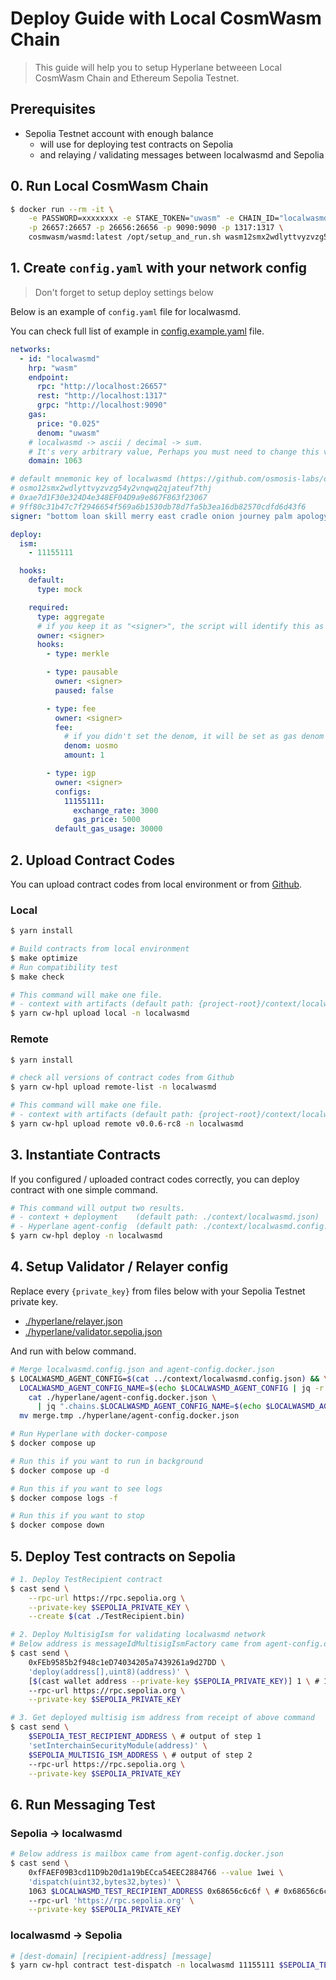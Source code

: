 # Deploy Guide with Local CosmWasm Chain

> This guide will help you to setup Hyperlane betweeen Local CosmWasm Chain and Ethereum Sepolia Testnet.

## Prerequisites

- Sepolia Testnet account with enough balance
  - will use for deploying test contracts on Sepolia
  - and relaying / validating messages between localwasmd and Sepolia

## 0. Run Local CosmWasm Chain

```bash
$ docker run --rm -it \
    -e PASSWORD=xxxxxxxx -e STAKE_TOKEN="uwasm" -e CHAIN_ID="localwasmd" -e MONIKER="localwasmd" \
    -p 26657:26657 -p 26656:26656 -p 9090:9090 -p 1317:1317 \
    cosmwasm/wasmd:latest /opt/setup_and_run.sh wasm12smx2wdlyttvyzvzg54y2vnqwq2qjate7wuwgt
```

## 1. Create `config.yaml` with your network config

> Don't forget to setup deploy settings below

Below is an example of `config.yaml` file for localwasmd.

You can check full list of example in [config.example.yaml](../config.example.yaml) file.

```yaml
networks:
  - id: "localwasmd"
    hrp: "wasm"
    endpoint:
      rpc: "http://localhost:26657"
      rest: "http://localhost:1317"
      grpc: "http://localhost:9090"
    gas:
      price: "0.025"
      denom: "uwasm"
    # localwasmd -> ascii / decimal -> sum.
    # It's very arbitrary value, Perhaps you must need to change this value.
    domain: 1063

# default mnemonic key of localwasmd (https://github.com/osmosis-labs/osmosis/blob/d45a3baf684e55cdc83ef23c4fc11ae1df1726af/tests/localwasmd/scripts/setup.sh#L9C11-L9C159)
# osmo12smx2wdlyttvyzvzg54y2vnqwq2qjateuf7thj
# 0xae7d1F30e324D4e348EF04D9a9e867F863f23067
# 9ff80c31b47c7f2946654f569a6b1530db78d7fa5b3ea16db82570cdfd6d43f6
signer: "bottom loan skill merry east cradle onion journey palm apology verb edit desert impose absurd oil bubble sweet glove shallow size build burst effort"

deploy:
  ism:
    - 11155111

  hooks:
    default:
      type: mock

    required:
      type: aggregate
      # if you keep it as "<signer>", the script will identify this as deployer address
      owner: <signer>
      hooks:
        - type: merkle

        - type: pausable
          owner: <signer>
          paused: false

        - type: fee
          owner: <signer>
          fee:
            # if you didn't set the denom, it will be set as gas denom of network config
            denom: uosmo
            amount: 1

        - type: igp
          owner: <signer>
          configs:
            11155111:
              exchange_rate: 3000
              gas_price: 5000
          default_gas_usage: 30000
```

## 2. Upload Contract Codes

You can upload contract codes from local environment or from [Github](https://github.com/many-things/cw-hyperlane/releases).

### Local

```bash
$ yarn install

# Build contracts from local environment
$ make optimize
# Run compatibility test
$ make check

# This command will make one file.
# - context with artifacts (default path: {project-root}/context/localwasmd.json)
$ yarn cw-hpl upload local -n localwasmd
```

### Remote

```bash
$ yarn install

# check all versions of contract codes from Github
$ yarn cw-hpl upload remote-list -n localwasmd

# This command will make one file.
# - context with artifacts (default path: {project-root}/context/localwasmd.json)
$ yarn cw-hpl upload remote v0.0.6-rc8 -n localwasmd
```

## 3. Instantiate Contracts

If you configured / uploaded contract codes correctly, you can deploy contract with one simple command.

```bash
# This command will output two results.
# - context + deployment    (default path: ./context/localwasmd.json)
# - Hyperlane agent-config  (default path: ./context/localwasmd.config.json)
$ yarn cw-hpl deploy -n localwasmd
```

## 4. Setup Validator / Relayer config

Replace every `{private_key}` from files below with your Sepolia Testnet private key.

- [./hyperlane/relayer.json](./hyperlane/relayer.json)
- [./hyperlane/validator.sepolia.json](./hyperlane/validator.sepolia.json)

And run with below command.

```bash
# Merge localwasmd.config.json and agent-config.docker.json
$ LOCALWASMD_AGENT_CONFIG=$(cat ../context/localwasmd.config.json) && \
  LOCALWASMD_AGENT_CONFIG_NAME=$(echo $LOCALWASMD_AGENT_CONFIG | jq -r '.name') && \
    cat ./hyperlane/agent-config.docker.json \
      | jq ".chains.$LOCALWASMD_AGENT_CONFIG_NAME=$(echo $LOCALWASMD_AGENT_CONFIG)" > merge.tmp && \
  mv merge.tmp ./hyperlane/agent-config.docker.json

# Run Hyperlane with docker-compose
$ docker compose up

# Run this if you want to run in background
$ docker compose up -d

# Run this if you want to see logs
$ docker compose logs -f

# Run this if you want to stop
$ docker compose down
```

## 5. Deploy Test contracts on Sepolia

```bash
# 1. Deploy TestRecipient contract
$ cast send \
    --rpc-url https://rpc.sepolia.org \
    --private-key $SEPOLIA_PRIVATE_KEY \
    --create $(cat ./TestRecipient.bin)

# 2. Deploy MultisigIsm for validating localwasmd network
# Below address is messageIdMultisigIsmFactory came from agent-config.docker.json
$ cast send \
    0xFEb9585b2f948c1eD74034205a7439261a9d27DD \
    'deploy(address[],uint8)(address)' \
    [$(cast wallet address --private-key $SEPOLIA_PRIVATE_KEY)] 1 \ # 1 validator and 1/1 threshold
    --rpc-url https://rpc.sepolia.org \
    --private-key $SEPOLIA_PRIVATE_KEY

# 3. Get deployed multisig ism address from receipt of above command
$ cast send \
    $SEPOLIA_TEST_RECIPIENT_ADDRESS \ # output of step 1
    'setInterchainSecurityModule(address)' \
    $SEPOLIA_MULTISIG_ISM_ADDRESS \ # output of step 2
    --rpc-url https://rpc.sepolia.org \
    --private-key $SEPOLIA_PRIVATE_KEY
```

## 6. Run Messaging Test

### Sepolia -> localwasmd

```bash
# Below address is mailbox came from agent-config.docker.json
$ cast send \
    0xfFAEF09B3cd11D9b20d1a19bECca54EEC2884766 --value 1wei \
    'dispatch(uint32,bytes32,bytes)' \
    1063 $LOCALWASMD_TEST_RECIPIENT_ADDRESS 0x68656c6c6f \ # 0x68656c6c6f -> 'hello'
    --rpc-url 'https://rpc.sepolia.org' \
    --private-key $SEPOLIA_PRIVATE_KEY
```

### localwasmd -> Sepolia

```bash
# [dest-domain] [recipient-address] [message]
$ yarn cw-hpl contract test-dispatch -n localwasmd 11155111 $SEPOLIA_TEST_RECIPIENT_ADDRESS hello
```
